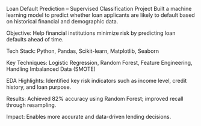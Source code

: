 Loan Default Prediction – Supervised Classification Project
Built a machine learning model to predict whether loan applicants are likely to default based on historical financial and demographic data.

Objective: Help financial institutions minimize risk by predicting loan defaults ahead of time.

Tech Stack: Python, Pandas, Scikit-learn, Matplotlib, Seaborn

Key Techniques: Logistic Regression, Random Forest, Feature Engineering, Handling Imbalanced Data (SMOTE)

EDA Highlights: Identified key risk indicators such as income level, credit history, and loan purpose.

Results: Achieved 82% accuracy using Random Forest; improved recall through resampling.

Impact: Enables more accurate and data-driven lending decisions.
